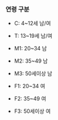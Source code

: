 ### 연령 구분

- C: 4~12세 남/여
- T: 13~19세 남/여

- M1: 20~34 남
- M2: 35~49 남
- M3: 50세이상 남

- F1: 20~34 여
- F2: 35~49 여
- F3: 50세이상 여
